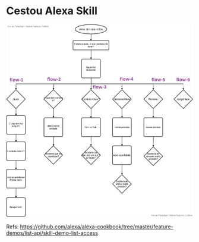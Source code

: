 # Cestou Alexa Skill

![](./Flowchart.png)

Refs: 
https://github.com/alexa/alexa-cookbook/tree/master/feature-demos/list-api/skill-demo-list-access
